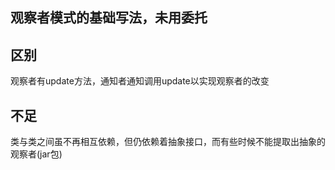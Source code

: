 ## 观察者模式的基础写法，未用委托

## 区别
观察者有update方法，通知者通知调用update以实现观察者的改变

## 不足
类与类之间虽不再相互依赖，但仍依赖着抽象接口，而有些时候不能提取出抽象的观察者(jar包)